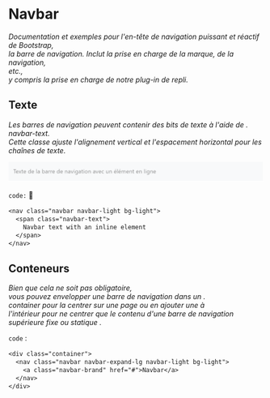 # Navbar

_Documentation et exemples pour l'en-tête de navigation puissant et réactif de Bootstrap, <br/>
la barre de navigation. Inclut la prise en charge de la marque,
de la navigation, <br/>
etc.,<br/>
y compris la prise en charge de notre plug-in de repli._

## Texte

_Les barres de navigation peuvent contenir des bits de texte à l'aide de .<br/>
navbar-text. <br/>
Cette classe ajuste l'alignement vertical et l'espacement horizontal pour les chaînes de texte._

![Screenshot](nav.png)

`code:` :speech_balloon:

```
<nav class="navbar navbar-light bg-light">
  <span class="navbar-text">
    Navbar text with an inline element
  </span>
</nav>
```

## Conteneurs

_Bien que cela ne soit pas obligatoire, <br/>
vous pouvez envelopper une barre de navigation dans un .<br/>
container pour la centrer sur une page ou en ajouter une à <br/>
l'intérieur pour ne centrer que le contenu d'une barre de navigation supérieure fixe ou statique ._

`code` :

```
<div class="container">
  <nav class="navbar navbar-expand-lg navbar-light bg-light">
    <a class="navbar-brand" href="#">Navbar</a>
  </nav>
</div>
```